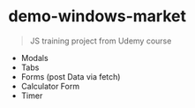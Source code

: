 # demo-windows-market

> JS training project from Udemy course

- Modals
- Tabs
- Forms (post Data via fetch)
- Calculator Form
- Timer
